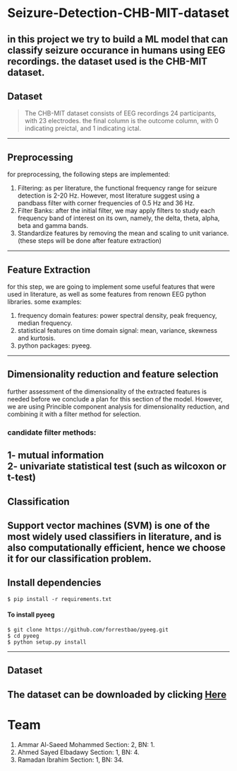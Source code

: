 # Seizure-Detection-CHB-MIT-dataset
in this project we try to build a ML model that can classify seizure occurance in humans using EEG recordings. the dataset used is the CHB-MIT dataset.
---
## Dataset
> The CHB-MIT dataset consists of EEG recordings 24 participants, with 23 electrodes. the final column is the outcome column, with 0 indicating preictal, and 1 indicating ictal. 
---
## Preprocessing 
for preprocessing, the following steps are implemented:
1. Filtering: as per literature, the functional frequency range for seizure detection is 2-20 Hz. However, most literature suggest using a pandbass filter with corner frequencies of 0.5 Hz and 36 Hz.
2. Filter Banks: after the initial filter, we may apply filters to study each frequency band of interest on its own, namely, the delta, theta, alpha, beta and gamma bands. 
3. Standardize features by removing the mean and scaling to unit variance. (these steps will be done after feature extraction)
---
## Feature Extraction
for this step, we are going to implement some useful features that were used in literature, as well as some features from renown EEG python libraries. some examples:
1. frequency domain features: power spectral density, peak frequency, median frequency. 
2. statistical features on time domain signal: mean, variance, skewness and kurtosis.
3. python packages: pyeeg.
---
## Dimensionality reduction and feature selection
further assessment of the dimensionality of the extracted features is needed before we conclude a plan for this section of the model. However, we are using Princible component analysis for dimensionality reduction, and combining it with a filter method for selection.
### candidate filter methods: 
1- mutual information  
2- univariate statistical test (such as wilcoxon or t-test) 
---
## Classification
Support vector machines (SVM) is one of the most widely used classifiers in literature, and is also computationally efficient, hence we choose it for our classification problem.
---

## Install dependencies
```
$ pip install -r requirements.txt
```
#### To install pyeeg
```
$ git clone https://github.com/forrestbao/pyeeg.git
$ cd pyeeg
$ python setup.py install
``` 
---
## Dataset
The dataset can be downloaded by clicking [Here](https://ieee-dataport.s3.amazonaws.com/open/65970/chbmit_preprocessed_data.csv?response-content-disposition=attachment%3B%20filename%3D%22chbmit_preprocessed_data.csv%22&X-Amz-Algorithm=AWS4-HMAC-SHA256&X-Amz-Credential=AKIAJOHYI4KJCE6Q7MIQ%2F20220208%2Fus-east-1%2Fs3%2Faws4_request&X-Amz-Date=20220208T202215Z&X-Amz-SignedHeaders=Host&X-Amz-Expires=3600&X-Amz-Signature=3a302a134e369844f47e2e2980324db247e0c590717f5f7226d2cd6191ad9771) 
---


# Team
1. Ammar Al-Saeed Mohammed Section: 2, BN: 1.
2. Ahmed Sayed Elbadawy Section: 1, BN: 4.
3. Ramadan Ibrahim Section: 1, BN: 34.
